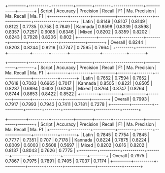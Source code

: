 +---------+----------+-----------+--------+--------+---------------+------------+--------+
|  Script | Accuracy | Precision | Recall |   F1   | Ma. Precision | Ma. Recall | Ma. F1 |
+---------+----------+-----------+--------+--------+---------------+------------+--------+
|  Latin  |  0.8149  |   0.8107  | 0.8149 | 0.8122 |     0.7735    |   0.758    | 0.7649 |
| Kannada |  0.8598  |   0.8339  | 0.8598 | 0.8357 |     0.7257    |   0.6085   | 0.6346 |
|  Mixed  |  0.8202  |   0.8359  | 0.8202 | 0.8243 |     0.7928    |   0.8206   | 0.802  |
+---------+----------+-----------+--------+--------+---------------+------------+--------+
| Overall |  0.8244  |   0.8203  | 0.8244 | 0.8219 |     0.7747    |   0.7595   | 0.7664 |
+---------+----------+-----------+--------+--------+---------------+------------+--------+

+---------+----------+-----------+--------+--------+---------------+------------+--------+
|  Script | Accuracy | Precision | Recall |   F1   | Ma. Precision | Ma. Recall | Ma. F1 |
+---------+----------+-----------+--------+--------+---------------+------------+--------+
|  Latin  |  0.7652  |   0.7594  | 0.7652 | 0.7618 |     0.7083    |   0.6965   | 0.7017 |
| Kannada |  0.8505  |   0.8221  | 0.8505 | 0.8287 |     0.6894    |   0.603    | 0.6246 |
|  Mixed  |  0.8764  |   0.8747  | 0.8764 | 0.8744 |     0.8653    |   0.8422   | 0.8522 |
+---------+----------+-----------+--------+--------+---------------+------------+--------+
| Overall |  0.7993  |   0.7917  | 0.7993 | 0.7943 |     0.7411    |   0.7181   | 0.7278 |
+---------+----------+-----------+--------+--------+---------------+------------+--------+

+---------+----------+-----------+--------+--------+---------------+------------+--------+
|  Script | Accuracy | Precision | Recall |   F1   | Ma. Precision | Ma. Recall | Ma. F1 |
+---------+----------+-----------+--------+--------+---------------+------------+--------+
|  Latin  |  0.7845  |   0.7754  | 0.7845 | 0.7777 |     0.7351    |   0.707    | 0.7178 |
| Kannada |  0.8224  |   0.7875  | 0.8224 | 0.8009 |     0.6003    |   0.5608   | 0.5697 |
|  Mixed  |  0.8202  |   0.816   | 0.8202 | 0.8137 |     0.8043    |   0.7626   | 0.7775 |
+---------+----------+-----------+--------+--------+---------------+------------+--------+
| Overall |  0.7975  |   0.7867  | 0.7975 | 0.7891 |     0.7405    |   0.7037   | 0.7174 |
+---------+----------+-----------+--------+--------+---------------+------------+--------+